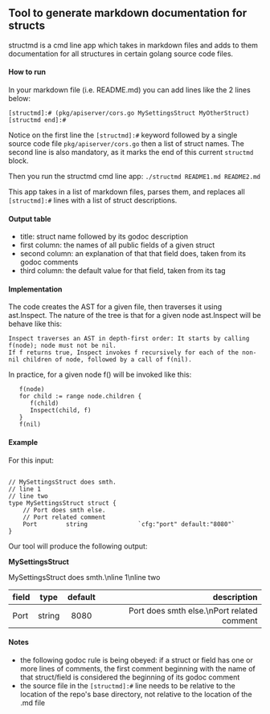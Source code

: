 ## Tool to generate markdown documentation for structs

structmd is a cmd line app which takes in markdown files and adds to them documentation for all structures in certain golang source code files.

#### How to run
In your markdown file (i.e. README.md) you can add lines like the 2 lines below:

`[structmd]:# (pkg/apiserver/cors.go MySettingsStruct MyOtherStruct)`
`[structmd end]:#`

Notice on the first line the `[structmd]:#` keyword followed by a single source code file `pkg/apiserver/cors.go` then a list of struct names. The second line is also mandatory, as it marks the end of this current `structmd` block.

Then you run the structmd cmd line app: 
`./structmd README1.md README2.md`

This app takes in a list of markdown files, parses them, and replaces all `[structmd]:#` lines with a list of struct descriptions.

#### Output table
* title: struct name followed by its godoc description
* first column: the names of all public fields of a given struct
* second column: an explanation of that that field does, taken from its godoc comments
* third column: the default value for that field, taken from its tag

#### Implementation

The code creates the AST for a given file, then traverses it using ast.Inspect. The nature of the tree is that for a given node ast.Inspect will be behave like this:
```
Inspect traverses an AST in depth-first order: It starts by calling f(node); node must not be nil. 
If f returns true, Inspect invokes f recursively for each of the non-nil children of node, followed by a call of f(nil).
```

In practice, for a given node f() will be invoked like this: 
```
   f(node)
   for child := range node.children {
      f(child) 
      Inspect(child, f)
   }
   f(nil)
```

#### Example
For this input:
```package apiserver

// MySettingsStruct does smth.
// line 1
// line two
type MySettingsStruct struct {
	// Port does smth else.
	// Port related comment
	Port        string              `cfg:"port" default:"8080"`
}
```

Our tool will produce the following output:

**MySettingsStruct**

MySettingsStruct does smth.\nline 1\nline two

| field       | type     | default     | description     |
| :------------- | :----------: | :----------: | -----------: |
| Port | string | 8080 | Port does smth else.\nPort related comment |

#### Notes
* the following godoc rule is being obeyed: if a struct or field has one or more lines of comments, the first comment beginning with the name of that struct/field is considered the beginning of its godoc comment
* the source file in the `[structmd]:#` line needs to be relative to the location of the repo's base directory, not relative to the location of the .md file
